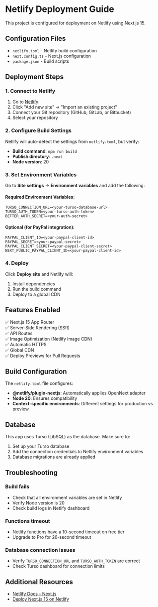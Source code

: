 # Netlify Deployment Guide

This project is configured for deployment on Netlify using Next.js 15.

## Configuration Files

- `netlify.toml` - Netlify build configuration
- `next.config.ts` - Next.js configuration
- `package.json` - Build scripts

## Deployment Steps

### 1. Connect to Netlify

1. Go to [Netlify](https://app.netlify.com/)
2. Click "Add new site" → "Import an existing project"
3. Connect your Git repository (GitHub, GitLab, or Bitbucket)
4. Select your repository

### 2. Configure Build Settings

Netlify will auto-detect the settings from `netlify.toml`, but verify:

- **Build command**: `npm run build`
- **Publish directory**: `.next`
- **Node version**: 20

### 3. Set Environment Variables

Go to **Site settings** → **Environment variables** and add the following:

#### Required Environment Variables:

```
TURSO_CONNECTION_URL=<your-turso-database-url>
TURSO_AUTH_TOKEN=<your-turso-auth-token>
BETTER_AUTH_SECRET=<your-auth-secret>
```

#### Optional (for PayPal integration):

```
PAYPAL_CLIENT_ID=<your-paypal-client-id>
PAYPAL_SECRET=<your-paypal-secret>
PAYPAL_CLIENT_SECRET=<your-paypal-client-secret>
NEXT_PUBLIC_PAYPAL_CLIENT_ID=<your-paypal-client-id>
```

### 4. Deploy

Click **Deploy site** and Netlify will:
1. Install dependencies
2. Run the build command
3. Deploy to a global CDN

## Features Enabled

✅ Next.js 15 App Router  
✅ Server-Side Rendering (SSR)  
✅ API Routes  
✅ Image Optimization (Netlify Image CDN)  
✅ Automatic HTTPS  
✅ Global CDN  
✅ Deploy Previews for Pull Requests

## Build Configuration

The `netlify.toml` file configures:
- **@netlify/plugin-nextjs**: Automatically applies OpenNext adapter
- **Node 20**: Ensures compatibility
- **Context-specific environments**: Different settings for production vs preview

## Database

This app uses Turso (LibSQL) as the database. Make sure to:
1. Set up your Turso database
2. Add the connection credentials to Netlify environment variables
3. Database migrations are already applied

## Troubleshooting

### Build fails
- Check that all environment variables are set in Netlify
- Verify Node version is 20
- Check build logs in Netlify dashboard

### Functions timeout
- Netlify functions have a 10-second timeout on free tier
- Upgrade to Pro for 26-second timeout

### Database connection issues
- Verify `TURSO_CONNECTION_URL` and `TURSO_AUTH_TOKEN` are correct
- Check Turso dashboard for connection limits

## Additional Resources

- [Netlify Docs - Next.js](https://docs.netlify.com/build/frameworks/framework-setup-guides/nextjs/overview/)
- [Deploy Next.js 15 on Netlify](https://www.netlify.com/blog/deploy-nextjs-15/)
